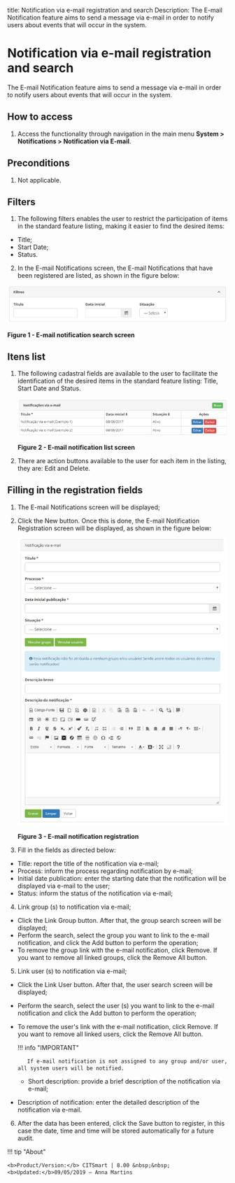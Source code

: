 title: Notification via e-mail registration and search
Description: The E-mail Notification feature aims to send a message via e-mail in order to notify users about events that will occur in the system.

# Notification via e-mail registration and search

The E-mail Notification feature aims to send a message via e-mail in order to notify users about events that will occur in the system.

How to access
-----------

1.  Access the functionality through navigation in the main menu **System > Notifications > Notification via E-mail**.

Preconditions
------------

1.  Not applicable.

Filters
-------

1.  The following filters enables the user to restrict the participation of items in the standard feature listing, making it easier to find the desired items:

- Title;
- Start Date;
- Status.

2. In the E-mail Notifications screen, the E-mail Notifications that have been registered are listed, as shown in the figure below:

![figure](images/notification-1.png)

**Figure 1 - E-mail notification search screen**

Itens list
----------------

1.  The following cadastral fields are available to the user to facilitate the identification of the desired items in the standard feature listing: Title, Start Date and Status.

    ![figure](images/notification-2.png)

    **Figure 2 - E-mail notification list screen**

2.  There are action buttons available to the user for each item in the listing, they are: Edit and Delete.


Filling in the registration fields
----------------------------------

1. The E-mail Notifications screen will be displayed;

2. Click the New button. Once this is done, the E-mail Notification Registration screen will be displayed, as shown in the figure below:

   ![figure](images/notification-3.png)
   
   **Figure 3 - E-mail notification registration**

3.  Fill in the fields as directed below:

- Title: report the title of the notification via e-mail;
- Process: inform the process regarding notification by e-mail;
- Initial date publication: enter the starting date that the notification will be displayed via e-mail to the user;
- Status: inform the status of the notification via e-mail;

4. Link group (s) to notification via e-mail;

- Click the Link Group button. After that, the group search screen will be displayed;
- Perform the search, select the group you want to link to the e-mail notification, and click the Add button to perform the operation;
- To remove the group link with the e-mail notification, click Remove. If you want to remove all linked groups, click the Remove All button.

5. Link user (s) to notification via e-mail;

- Click the Link User button. After that, the user search screen will be displayed;
- Perform the search, select the user (s) you want to link to the e-mail notification and click the Add button to perform the operation;
- To remove the user's link with the e-mail notification, click Remove. If you want to remove all linked users, click the Remove All button.
   
   !!! info "IMPORTANT"

         If e-mail notification is not assigned to any group and/or user, all system users will be notified.

   - Short description: provide a brief description of the notification via e-mail;
- Description of notification: enter the detailed description of the notification via e-mail.

6. After the data has been entered, click the Save button to register, in this case the date, time and time will be stored automatically for a future audit.

!!! tip "About"

    <b>Product/Version:</b> CITSmart | 8.00 &nbsp;&nbsp;
    <b>Updated:</b>09/05/2019 – Anna Martins
